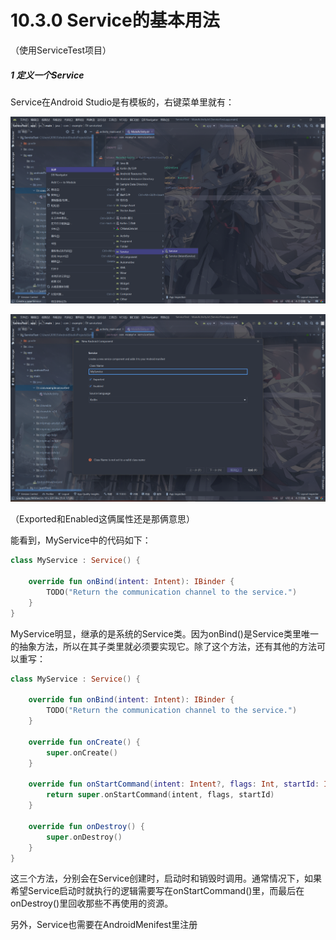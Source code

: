 # 10.3.0 Service的基本用法

（使用ServiceTest项目）

##### 1 定义一个Service

Service在Android Studio是有模板的，右键菜单里就有：

![1674045604981](image/10.3.0Service的基本用法/1674045604981.png)

![1674045734144](image/10.3.0Service的基本用法/1674045734144.png)

（Exported和Enabled这俩属性还是那俩意思）

能看到，MyService中的代码如下：

```kotlin
class MyService : Service() {

    override fun onBind(intent: Intent): IBinder {
        TODO("Return the communication channel to the service.")
    }
}
```

MyService明显，继承的是系统的Service类。因为onBind()是Service类里唯一的抽象方法，所以在其子类里就必须要实现它。除了这个方法，还有其他的方法可以重写：

```kotlin
class MyService : Service() {

    override fun onBind(intent: Intent): IBinder {
        TODO("Return the communication channel to the service.")
    }

    override fun onCreate() {
        super.onCreate()
    }

    override fun onStartCommand(intent: Intent?, flags: Int, startId: Int): Int {
        return super.onStartCommand(intent, flags, startId)
    }

    override fun onDestroy() {
        super.onDestroy()
    }
}
```

这三个方法，分别会在Service创建时，启动时和销毁时调用。通常情况下，如果希望Service启动时就执行的逻辑需要写在onStartCommand()里，而最后在onDestroy()里回收那些不再使用的资源。

另外，Service也需要在AndroidMenifest里注册
